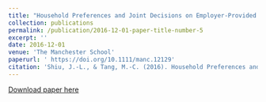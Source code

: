 ```yaml
---
title: "Household Preferences and Joint Decisions on Employer-Provided Health Insurance Access"
collection: publications
permalink: /publication/2016-12-01-paper-title-number-5
excerpt: ''
date: 2016-12-01
venue: 'The Manchester School'
paperurl: ' https://doi.org/10.1111/manc.12129'
citation: 'Shiu, J.-L., & Tang, M.-C. (2016). Household Preferences and Joint Decisions on Employer-Provided Health Insurance Access. Manchester School, 84(6), 723-748. '
---
```


[Download paper here](https://drive.google.com/open?id=0Bz425neBSWI_dGs1eGFFeF9IYUU)
